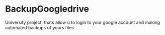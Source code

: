 # BackupGoogledrive
University project, thats allow u to login to your google account and making automated backups of yours files
